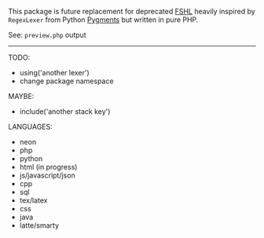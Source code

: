 This package is future replacement for deprecated [FSHL](https://github.com/kukulich/fshl) heavily inspired by `RegexLexer` from Python [Pygments](http://pygments.org/) but written in pure PHP.

See: `preview.php` output

---

TODO:
- using('another lexer')
- change package namespace

MAYBE:
- include('another stack key')

LANGUAGES:
- neon
- php
- python
- html (in progress)
- js/javascript/json
- cpp
- sql
- tex/latex
- css
- java
- latte/smarty

